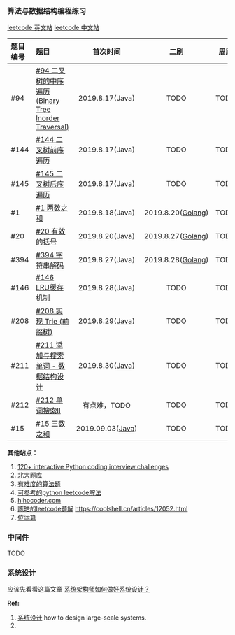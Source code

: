 
### 算法与数据结构编程练习

[leetcode 英文站](https://leetcode.com)
[leetcode 中文站](https://leetcode-cn.com/)

| 题目编号 | 题目 | 首次时间 | 二刷 | 周刷 | 月刷 |
| :----- | :---- | :----: | :----: | :----: | :----: |
| #94 | [#94 二叉树的中序遍历 (Binary Tree Inorder Traversal)](https://leetcode-cn.com/problems/binary-tree-inorder-traversal/) | 2019.8.17(Java) | TODO | TODO | TODO |
| #144 | [#144 二叉树前序遍历](https://leetcode-cn.com/problems/binary-tree-preorder-traversal/) | 2019.8.17(Java) | TODO | TODO | TODO |
| #145 | [#145 二叉树后序遍历](https://leetcode-cn.com/problems/binary-tree-postorder-traversal/) | 2019.8.17(Java) | TODO | TODO | TODO |
| #1 | [#1 两数之和](https://leetcode-cn.com/problems/two-sum/) | 2019.8.18(Java) | 2019.8.20([Golang](https://github.com/shniu/gostuff/blob/master/leetcode/twosum.go)) | TODO | TODO | 
| #20 | [#20 有效的括号](https://leetcode-cn.com/problems/valid-parentheses/) | 2019.8.20(Java) | 2019.8.27([Golang](https://github.com/shniu/gostuff/blob/master/leetcode/validparentheses.go)) | TODO | TODO |
| #394 | [#394 字符串解码](https://leetcode-cn.com/problems/decode-string) | 2019.8.27(Java) | 2019.8.28([Golang](https://github.com/shniu/gostuff/blob/master/leetcode/decodestr.go)) | TODO | TODO |
| #146 | [#146 LRU缓存机制](https://leetcode-cn.com/problems/lru-cache/) | 2019.8.28(Java) | TODO | TODO | TODO |
| #208 | [#208 实现 Trie (前缀树)](https://leetcode-cn.com/problems/implement-trie-prefix-tree/) | 2019.8.29([Java](https://github.com/shniu/java-eco/blob/master/notes/arts/src/main/java/io/github/shniu/arts/leetcode/Trie.java)) | TODO | TODO | TODO |
| #211 | [#211 添加与搜索单词 - 数据结构设计](https://leetcode-cn.com/problems/add-and-search-word-data-structure-design/) | 2019.8.30([Java](https://github.com/shniu/java-eco/blob/master/notes/arts/src/main/java/io/github/shniu/arts/leetcode/WordDictionary.java)) | TODO | TODO | TODO |
| #212 | [#212 单词搜索II](https://leetcode-cn.com/problems/word-search-ii/) | 有点难，TODO | TODO | TODO | TODO |
| #15 | [#15 三数之和](https://leetcode-cn.com/problems/3sum/) | 2019.09.03([Java](https://github.com/shniu/java-eco/blob/master/notes/arts/src/main/java/io/github/shniu/arts/leetcode/ThreeSumSolution.java)) | TODO | TODO | TODO |

**其他站点：**
1. [120+ interactive Python coding interview challenges](https://github.com/donnemartin/interactive-coding-challenges)
2. [北大题库](http://poj.org/problemlist)
3. [有难度的算法题](https://github.com/Dev-XYS/Algorithms)
4. [可参考的python leetcode解法](https://github.com/selfboot/LeetCode)
5. [hihocoder.com](http://hihocoder.com)
6. [陈皓的leetcode题解](https://github.com/haoel/leetcode)  https://coolshell.cn/articles/12052.html
7. [位运算](https://github.com/selfboot/LeetCode/tree/master/BitManipulation)

### 中间件

TODO

### 系统设计

应该先看看这篇文章 [系统架构师如何做好系统设计？](https://mp.weixin.qq.com/s/LrpvaAQSn_TITMwH7XhG3A)

**Ref:**
1. [系统设计](https://github.com/donnemartin/system-design-primer) how to design large-scale systems.
2. 